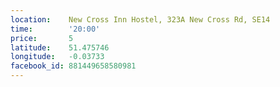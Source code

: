 ```yaml
---
location:    New Cross Inn Hostel, 323A New Cross Rd, SE14
time:        '20:00'
price:       5
latitude:    51.475746
longitude:   -0.03733
facebook_id: 881449658580981
---
```

